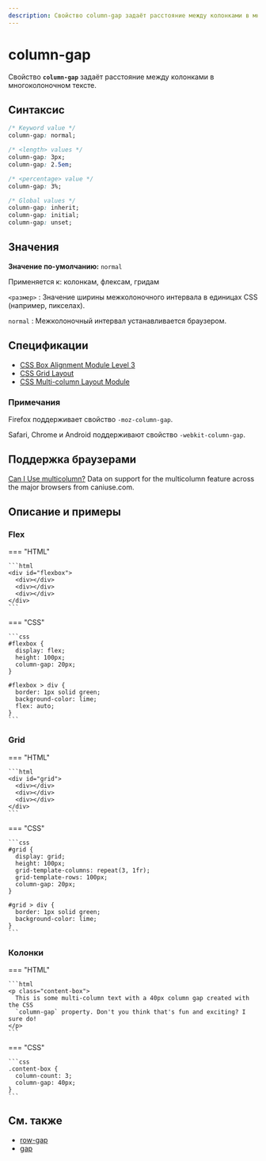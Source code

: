 ```yaml
---
description: Свойство column-gap задаёт расстояние между колонками в многоколоночном тексте
---
```


# column-gap

Свойство **`column-gap`** задаёт расстояние между колонками в многоколоночном тексте.

## Синтаксис

```css
/* Keyword value */
column-gap: normal;

/* <length> values */
column-gap: 3px;
column-gap: 2.5em;

/* <percentage> value */
column-gap: 3%;

/* Global values */
column-gap: inherit;
column-gap: initial;
column-gap: unset;
```

## Значения

**Значение по-умолчанию:** `normal`

Применяется к: колонкам, флексам, гридам

`<размер>`
: Значение ширины межколоночного интервала в единицах CSS (например, пикселах).

`normal`
: Межколоночный интервал устанавливается браузером.

## Спецификации

- [CSS Box Alignment Module Level 3](https://drafts.csswg.org/css-align-3/#column-row-gap)
- [CSS Grid Layout](https://drafts.csswg.org/css-grid/#gutters)
- [CSS Multi-column Layout Module](https://drafts.csswg.org/css-multicol-1/#column-gap)

### Примечания

Firefox поддерживает свойство `-moz-column-gap`.

Safari, Chrome и Аndroid поддерживают свойство `-webkit-column-gap`.

## Поддержка браузерами

<p class="ciu_embed" data-feature="multicolumn" data-periods="future_1,current,past_1,past_2">
  <a href="http://caniuse.com/#feat=multicolumn">Can I Use multicolumn?</a> Data on support for the multicolumn feature across the major browsers from caniuse.com.
</p>

## Описание и примеры

### Flex

=== "HTML"

    ```html
    <div id="flexbox">
      <div></div>
      <div></div>
      <div></div>
    </div>
    ```

=== "CSS"

    ```css
    #flexbox {
      display: flex;
      height: 100px;
      column-gap: 20px;
    }

    #flexbox > div {
      border: 1px solid green;
      background-color: lime;
      flex: auto;
    }
    ```

### Grid

=== "HTML"

    ```html
    <div id="grid">
      <div></div>
      <div></div>
      <div></div>
    </div>
    ```

=== "CSS"

    ```css
    #grid {
      display: grid;
      height: 100px;
      grid-template-columns: repeat(3, 1fr);
      grid-template-rows: 100px;
      column-gap: 20px;
    }

    #grid > div {
      border: 1px solid green;
      background-color: lime;
    }
    ```

### Колонки

=== "HTML"

    ```html
    <p class="content-box">
      This is some multi-column text with a 40px column gap created with the CSS
      `column-gap` property. Don't you think that's fun and exciting? I sure do!
    </p>
    ```

=== "CSS"

    ```css
    .content-box {
      column-count: 3;
      column-gap: 40px;
    }
    ```

## См. также

- [row-gap](row-gap.md)
- [gap](gap.md)
